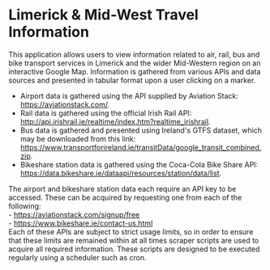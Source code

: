 # Limerick & Mid-West Travel Information

This application allows users to view information related to air, rail, bus and bike transport services in Limerick and the wider Mid-Western region on an interactive Google Map. Information is gathered from various APIs and data sources and presented in tabular format upon a user clicking on a marker.

- Airport data is gathered using the API supplied by Aviation Stack:<br>https://aviationstack.com/.
- Rail data is gathered using the official Irish Rail API:<br>http://api.irishrail.ie/realtime/index.htm?realtime_irishrail.
- Bus data is gathered and presented using Ireland's GTFS dataset, which may be downloaded from this link:<br>https://www.transportforireland.ie/transitData/google_transit_combined.zip.
- Bikeshare station data is gathered using the Coca-Cola Bike Share API:<br>https://data.bikeshare.ie/dataapi/resources/station/data/list.

The airport and bikeshare station data each require an API key to be accessed. These can be acquired by requesting one from each of the following:<br>
<tb>- https://aviationstack.com/signup/free<br>
<tb>- https://www.bikeshare.ie/contact-us.html<br>
Each of these APIs are subject to strict usage limits, so in order to ensure that these limits are remained within at all times scraper scripts are used to acquire all required information. These scripts are designed to be executed regularly using a scheduler such as cron.